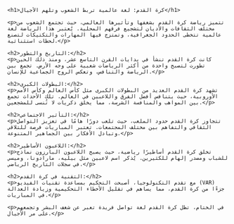 <!DOCTYPE html>
<html lang="ar">
<head>
    <meta charset="UTF-8">
    <meta name="viewport" content="width=device-width, initial-scale=1.0">
    <title>كرة القدم: لغة عالمية تربط الشعوب وتلهم الأجيال</title>
</head>
<body>

    <h1>كرة القدم: لغة عالمية تربط الشعوب وتلهم الأجيال</h1>

    <p>تتميز رياضة كرة القدم بشغفها وتأثيرها العالمي، حيث تجتمع الشعوب من مختلف الثقافات والأديان لتشجيع فرقهم المحلية. يُعتبر هذا الرياضة لغة عالمية تتخطى الحدود الجغرافية، وتمتزج فيها المهارات والتكتيكات لتصنع لحظات استثنائية.</p>

    <h2>التاريخ والتطور:</h2>
    <p>كانت كرة القدم تنشأ في بدايات القرن التاسع عشر، ومنذ ذلك الحين تطورت لتصبح واحدة من أكثر الرياضات شعبية على وجه الأرض. تجمع بين الرياضة والتنافس، وتعكس الروح الجماعية للإنسان.</p>

    <h2>البطولات الكبرى:</h2>
    <p>تشهد كرة القدم العديد من البطولات الكبرى مثل كأس العالم وكأس الأمم الأوروبية، حيث يتنافس أفضل الفرق واللاعبين في العالم. تلك الأحداث تجمع بين المواهب والمنافسة الشرسة، مما يخلق ذكريات لا تُنسى للمشجعين.</p>

    <h2>التأثير الاجتماعي:</h2>
    <p>تتجاوز كرة القدم حدود الملعب، حيث تلعب دورًا هامًا في تعزيز التواصل الثقافي والتفاهم بين مختلف المجتمعات. تعتبر المباريات فرصة للتلاقي وتبادل الأفكار بين الجماهير المتنوعة.</p>

    <h2>اللاعبون الأساطير:</h2>
    <p>تخلق كرة القدم أساطيرًا رياضية، حيث يصبح اللاعبون البارزون نماذج للشباب ومصدر إلهام للكثيرين. يُذكر اسم لاعبين مثل بيليه، مارادونا، وميسي في سجلات التاريخ الرياضي.</p>

    <h2>التقنية في كرة القدم:</h2>
    <p>مع تقدم التكنولوجيا، أصبحت التحكيم بمساعدة تقنيات الفيديو (VAR) جزءًا من كرة القدم، مما يساهم في تقليل الأخطاء التحكيمية وزيادة العدالة في المباريات.</p>

    <p>في الختام، تظل كرة القدم لغة تواصل فريدة تعبر عن شغف البشر وتجمعهم على مر الأجيال.</p>

</body>
</html>
